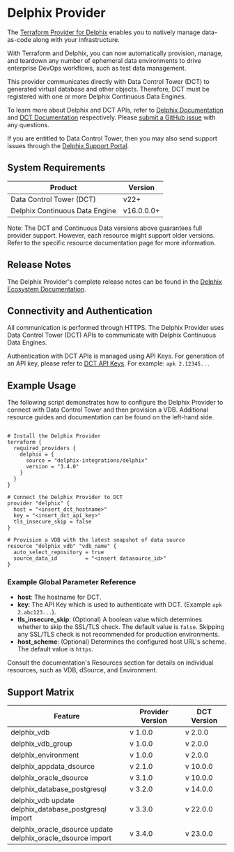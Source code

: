# <provider> Delphix Provider 
 
The [Terraform Provider for Delphix](https://help.delphix.com/eh/current/Content/Ecoystem/Terraform.htm) enables you to natively manage data-as-code along with your infrastructure. 
 
With Terraform and Delphix, you can now automatically provision, manage, and teardown any number of ephemeral data environments to drive enterprise DevOps workflows, such as test data management. 
 
This provider communicates directly with Data Control Tower (DCT) to generated virtual database and other objects. Therefore, DCT must be registered with one or more Delphix Continuous Data Engines. 
 
To learn more about Delphix and DCT APIs, refer to [Delphix Documentation](https://documentation.delphix.com/docs/) and [DCT Documentation](https://dct.delphix.com/docs/latest/) respectively. Please [submit a GitHub issue](https://github.com/delphix-integrations/terraform-provider-delphix/issues) with any questions.  
 
If you are entitled to Data Control Tower, then you may also send support issues through the [Delphix Support Portal](https://support.delphix.com/). 
 
## System Requirements 
 
| Product                        | Version  | 
|--------------------------------|----------| 
| Data Control Tower (DCT)       | v22+ | 
| Delphix Continuous Data Engine | v16.0.0.0+ | 
 
Note: The DCT and Continuous Data versions above guarantees full provider support. However, each resource might support older versions. Refer to the specific resource documentation page for more information. 
 
## Release Notes 
 
The Delphix Provider's complete release notes can be found in the [Delphix Ecosystem Documentation](https://help.delphix.com/eh/current/Content/Ecoystem/Release_notes__Terraform_.htm). 
 
## Connectivity and Authentication 
 
All communication is performed through HTTPS. The Delphix Provider uses Data Control Tower (DCT) APIs to communicate with Delphix Continuous Data Engines.  
 
Authentication with DCT APIs is managed using API Keys. For generation of an API key, please refer to [DCT API Keys](https://dct.delphix.com/docs/latest/api-keys). For example: `apk 2.12345...` 
 
## Example Usage 
 
The following script demonstrates how to configure the Delphix Provider to connect with Data Control Tower and then provision a VDB. Additional resource guides and documentation can be found on the left-hand side.  
 
```hcl 

# Install the Delphix Provider 
terraform { 
  required_providers { 
    delphix = { 
      source = "delphix-integrations/delphix" 
      version = "3.4.0" 
    } 
  } 
} 
 
# Connect the Delphix Provider to DCT 
provider "delphix" { 
  host = "<insert_dct_hostname>" 
  key = "<insert_dct_api_key>" 
  tls_insecure_skip = false 
} 
 
# Provision a VDB with the latest snapshot of data source 
resource "delphix_vdb" "vdb_name" { 
  auto_select_repository = true 
  source_data_id         = "<insert datasource_id>" 
} 
``` 
 
### Example Global Parameter Reference 
 
* __host__: The hostname for DCT. 
* __key__: The API Key which is used to authenticate with DCT. (Example `apk 2.abc123...`). 
* __tls_insecure_skip__: (Optional) A boolean value which determines whether to skip the SSL/TLS check. The default value is `false`. Skipping any SSL/TLS check is not recommended for production environments.  
* __host_scheme__: (Optional) Determines the configured host URL's scheme. The default value is `https`. 
   
Consult the documentation's Resources section for details on individual resources, such as VDB, dSource, and Environment. 
 
## Support Matrix 
 
| Feature                                     | Provider Version | DCT Version |
|---------------------------------------------|------------------|-------------|
| delphix_vdb                                 | v 1.0.0          | v 2.0.0     |
| delphix_vdb_group                           | v 1.0.0          | v 2.0.0     |
| delphix_environment                         | v 1.0.0          | v 2.0.0     |
| delphix_appdata_dsource                     | v 2.1.0          | v 10.0.0    |
| delphix_oracle_dsource                      | v 3.1.0          | v 10.0.0    |
| delphix_database_postgresql                 | v 3.2.0          | v 14.0.0    |
| delphix_vdb update<br>delphix_database_postgresql import | v 3.3.0   | v 22.0.0    |
| delphix_oracle_dsource update<br>delphix_oracle_dsource import | v 3.4.0   | v 23.0.0    |
